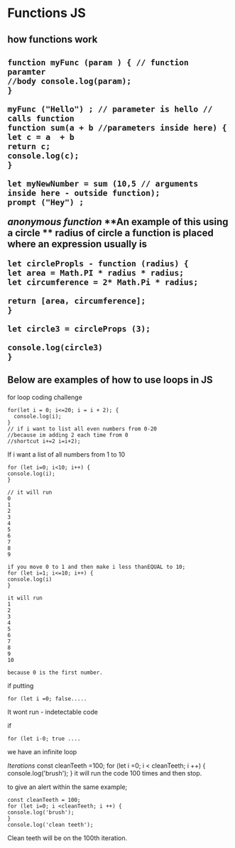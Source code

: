 <h1>Functions JS</h1>

<h2>how functions work<h2>

```
function myFunc (param ) { // function paramter
//body console.log(param);
}
```

```
myFunc ("Hello") ; // parameter is hello // calls function
function sum(a + b //parameters inside here) {
let c = a  + b
return c;
console.log(c);
}
```

```
let myNewNumber = sum (10,5 // arguments inside here - outside function);
prompt ("Hey") ;
```

_anonymous function_
**An example of this using a circle **
radius of circle
a function is placed where an expression usually is

```
let circlePropls - function (radius) {
let area = Math.PI * radius * radius;
let circumference = 2* Math.Pi * radius;

return [area, circumference];
}

let circle3 = circleProps (3);

console.log(circle3)
}
```

<h2> Below are examples of how to use loops in JS</h2>

for loop coding challenge

```
for(let i = 0; i<=20; i = i + 2); {
  console.log(i);
}
// if i want to list all even numbers from 0-20
//because im adding 2 each time from 0
//shortcut i+=2 i=i+2);
```

If i want a list of all numbers from 1 to 10

```
for (let i=0; i<10; i++) {
console.log(i);
}

// it will run
0
1
2
3
4
5
6
7
8
9

if you move 0 to 1 and then make i less thanEQUAL to 10;
for (let i=1; i<=10; i++) {
console.log(i)
}

it will run
1
2
3
4
5
6
7
8
9
10

because 0 is the first number.
```

if putting

```
for (let i =0; false.....
```

It wont run - indetectable code

if

```
for (let i-0; true ....
```

we have an infinite loop

_Iterations_
const cleanTeeth =100;
for (let i =0; i < cleanTeeth; i ++) {
console.log('brush');
}
it will run the code 100 times and then stop.

to give an alert within the same example;

```
const cleanTeeth = 100;
for (let i=0; i <cleanTeeth; i ++) {
console.log('brush');
}
console.log('clean teeth');

```

Clean teeth will be on the 100th iteration.
